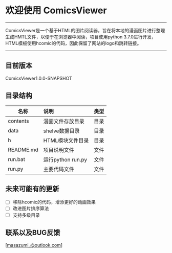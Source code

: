 # 欢迎使用 ComicsViewer

------

ComicsViewer是一个基于HTML的图片阅读器，旨在将本地的漫画图片进行整理生成HMTL文件，以便于在浏览器中阅读，项目使用python 3.7.0进行开发，HTML模板使用hcomic的代码，因此保留了网站的logo和跳转链接。

------

## 目前版本
ComicsViewer1.0.0-SNAPSHOT

## 目录结构
| 名称        | 说明                |  类型   |
| --------    | :-----              | :----:  |
| contents    | 漫画文件存放目录    |  目录   |
| data        | shelve数据目录      |  目录   |
| h           | HTML模块文件目录    |  目录   |
| README.md   | 项目说明文件        |  文件   |
| run.bat     | 运行python run.py   |  文件   |
| run.py      | 主要代码文件        |  文件   |

## 未来可能有的更新 
- [ ] 移除hcomic的代码，增添更好的动画效果
- [ ] 改进图片排序算法
- [ ] 支持多级目录

## 联系以及BUG反馈
[masazumi_@outlook.com]
